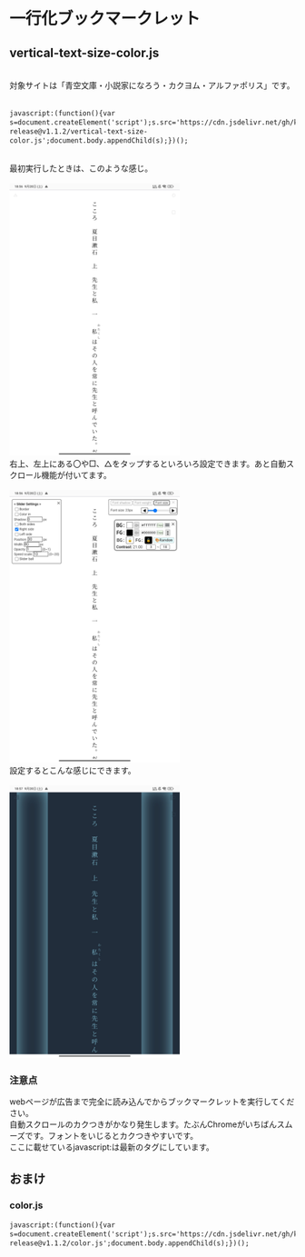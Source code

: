 # 一行化ブックマークレット

## vertical-text-size-color.js
<br>
対象サイトは「青空文庫・小説家になろう・カクヨム・アルファポリス」です。
<br><br>
<pre><code>javascript:(function(){var s=document.createElement('script');s.src='https://cdn.jsdelivr.net/gh/kuansy373/bookmarklet-release@v1.1.2/vertical-text-size-color.js';document.body.appendChild(s);})();
</code></pre>
<br>
最初実行したときは、このような感じ。
<br><br>
<img src="images/photo1.jpg" alt="Example Bookmarklet" width="300">
<br>
右上、左上にある〇や□、△をタップするといろいろ設定できます。あと自動スクロール機能が付いてます。
<br><br>
<img src="images/photo2.jpg" alt="Example Bookmarklet" width="300">
<br>
設定するとこんな感じにできます。
<br><br>
<img src="images/photo3.jpg" alt="Example Bookmarklet" width="300">

### 注意点
webページが広告まで完全に読み込んでからブックマークレットを実行してください。<br>
自動スクロールのカクつきがかなり発生します。たぶんChromeがいちばんスムーズです。フォントをいじるとカクつきやすいです。<br>
ここに載せているjavascript:は最新のタグにしています。
<br>
## おまけ
### color.js
<pre><code>javascript:(function(){var s=document.createElement('script');s.src='https://cdn.jsdelivr.net/gh/kuansy373/bookmarklet-release@v1.1.2/color.js';document.body.appendChild(s);})();
</code></pre><br>
